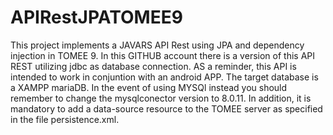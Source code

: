 # APIRestJPATOMEE9

This project implements a JAVARS API Rest using JPA and dependency injection in TOMEE 9. In this GITHUB account there is a version of this API REST utilizing jdbc
as database connection. AS a reminder, this API is intended to work in conjuntion with an android APP. The target database is a XAMPP mariaDB. In the event of using MYSQl instead
you should remember to change the mysqlconector version to 8.0.11. In addition, it is mandatory to add a data-source resource to the TOMEE server as specified in the 
file persistence.xml.  
